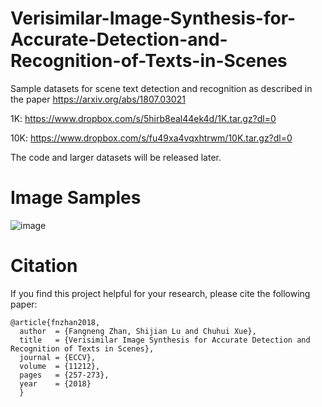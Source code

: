 # Verisimilar-Image-Synthesis-for-Accurate-Detection-and-Recognition-of-Texts-in-Scenes
Sample datasets for scene text detection and recognition as described in the paper https://arxiv.org/abs/1807.03021

1K: https://www.dropbox.com/s/5hirb8eal44ek4d/1K.tar.gz?dl=0

10K: https://www.dropbox.com/s/fu49xa4vqxhtrwm/10K.tar.gz?dl=0

The code and larger datasets will be released later.

# Image Samples
![image](https://github.com/fnzhan/Verisimilar-Image-Synthesis-for-Accurate-Detection-and-Recognition-of-Texts-in-Scenes/blob/master/samples.png)

# Citation
If you find this project helpful for your research, please cite the following paper:
```
@article{fnzhan2018,
  author  = {Fangneng Zhan, Shijian Lu and Chuhui Xue},
  title   = {Verisimilar Image Synthesis for Accurate Detection and Recognition of Texts in Scenes},
  journal = {ECCV},
  volume  = {11212},
  pages   = {257-273},
  year    = {2018}
  }
```
